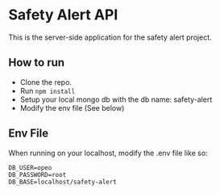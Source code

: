 # Safety Alert API
This is the server-side application for the safety alert project.

## How to run
- Clone the repo.
- Run `npm install`
- Setup your local mongo db with the db name: safety-alert
- Modify the env file (See below)

## Env File
When running on your localhost, modify the .env file like so:
```
DB_USER=opeo
DB_PASSWORD=root
DB_BASE=localhost/safety-alert
```